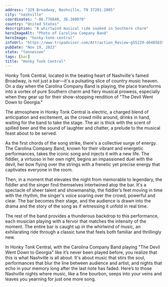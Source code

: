 ```yaml
---
address: "329 Broadway, Nashville, TN 37201-2005"
city: "nashville"
coordinates: "-86.776840, 36.160870"
country: "United States"
description: "A whirlwind musical ride soaked in Southern charm"
heroImageAlt: "Photo of Carolina Company Band"
heroImage: "honky-tonk-central"
infoUrl: "https://www.tripadvisor.com/Attraction_Review-g55229-d6485655-Reviews-Honky_Tonk_Central-Nashville_Davidson_County_Tennessee.html"
pubDate: "Nov 19, 2023"
state: "tennessee"
tags: [bar]
title: "Honky Tonk Central"
---
```


Honky Tonk Central, located in the beating heart of Nashville's famed Broadway, is not just a bar—it's a pulsating slice of country music heaven. On a day when the Carolina Company Band is playing, the place transforms into a vortex of pure Southern charm and fiery musical prowess, especially when they gear up for their show-stopping rendition of "The Devil Went Down to Georgia."

The atmosphere in Honky Tonk Central is electric, a charged blend of anticipation and excitement, as the crowd mills around, drinks in hand, waiting for the band to take the stage. The air is thick with the scent of spilled beer and the sound of laughter and chatter, a prelude to the musical feast about to be served.

As the first chords of the song strike, there's a collective surge of energy. The Carolina Company Band, known for their vibrant and energetic performances, takes the iconic song and injects it with a new life. The fiddler, a virtuoso in her own right, begins an impassioned duel with the devil, her bow flying over the strings with a frenetic yet precise energy that captivates everyone in the room.

Then, in a moment that elevates the night from memorable to legendary, the fiddler and the singer find themselves intertwined atop the bar. It's a spectacle of sheer talent and showmanship, the fiddler’s feet moving in time with the rhythm, the singer's voice soaring over the crowd, powerful and clear. The bar becomes their stage, and the audience is drawn into the drama and the story of the song as if witnessing it unfold in real time.

The rest of the band provides a thunderous backdrop to this performance, each musician playing with a fervor that matches the intensity of the moment. The entire bar is caught up in the whirlwind of music, an exhilarating ride through a classic tune that feels both familiar and thrillingly new.

In Honky Tonk Central, with the Carolina Company Band playing "The Devil Went Down to Georgia" like it’s never been played before, you realize that this is what Nashville is all about. It's about music that stirs the soul, performances that blur the line between audience and artist, and nights that echo in your memory long after the last note has faded. Here’s to those Nashville nights where music, like a fine bourbon, seeps into your veins and leaves you yearning for just one more song.
